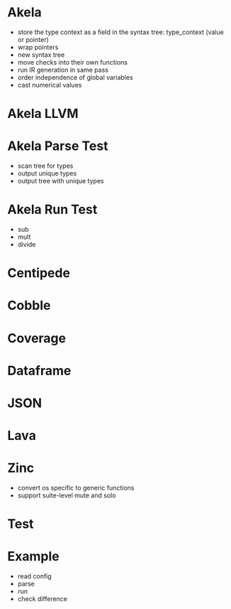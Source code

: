 # Akela
* store the type context as a field in the syntax tree: type_context (value or pointer)
* wrap pointers
* new syntax tree
* move checks into their own functions
* run IR generation in same pass
* order independence of global variables
* cast numerical values

# Akela LLVM

# Akela Parse Test
* scan tree for types
* output unique types
* output tree with unique types

# Akela Run Test
* sub
* mult
* divide

# Centipede

# Cobble

# Coverage

# Dataframe

# JSON

# Lava

# Zinc
* convert os specific to generic functions
* support suite-level mute and solo

# Test

# Example
* read config
* parse
* run
* check difference
